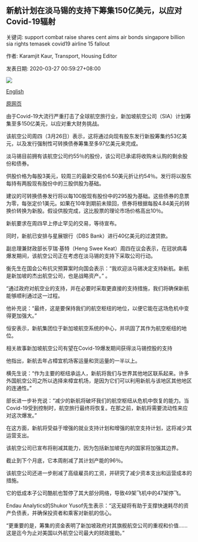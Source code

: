 ## 新航计划在淡马锡的支持下筹集150亿美元，以应对Covid-19辐射

关键词: support combat raise shares cent aims air bonds singapore billion sia rights temasek covid19 airline 15 fallout

作者: Karamjit Kaur, Transport, Housing Editor

发表日期: 2020-03-27 00:59:27+08:00

![](https://www.straitstimes.com/sites/default/files/styles/x_large/public/articles/2020/03/27/20200324_1585020169025_4549948783419491_6_22a5mb28_zuann.jpg?itok=nz2488Jm)

[English](SIA%20aims%20to%20raise%20%2415%20billion%20with%20support%20from%20Temasek%20to%20combat%20Covid-19%20fallout.md)

[原网页](https://www.straitstimes.com/singapore/transport/sia-aims-to-raise-15-billion-amid-major-financial-challenges-posed-by-covid-19)

由于Covid-19大流行严重打击了全球航空旅行业，新加坡航空公司（SIA）计划筹集至多150亿美元，以应对重大财务挑战。

该航空公司周四（3月26日）表示，这将通过向现有股东发行新股筹集约53亿美元，以及发行强制性可转换债券筹集至多97亿美元来完成。

淡马锡目前拥有该航空公司约55％的股份，该公司已承诺将收购未认购的剩余股份和债券。

供股价格为每股3美元，较周三的最新交易价6.50美元折让约54％。发行将以股东每持有两股现有股份中的三股供股为基础。

建议的可转换债券发行将以每100股现有股份中的295股为基础。这些债券的息票为零，每张定价1美元。如果在10年到期前未赎回，债券将根据每股4.84美元的转换价转换为新股。假设供股完成，这比股票的理论市场价格高出10％。

新航要求在周四早上停止罕见的交易，等待宣布。

同时，新航已安排与星展银行（DBS Bank）进行40亿美元的过渡贷款。

副总理兼财政部长亨瑞·基特（Heng Swee Keat）周四在议会表示，在冠状病毒爆发期间，该航空公司正在考虑在淡马锡的支持下采取公司行动。

衡先生在国会公布抗灾预算案时向国会表示：“我欢迎淡马锡决定支持新航。新航是新加坡的杰出航空公司，也是战略资产。” 。

“通过政府对航空业的支持，并在必要时采取更直接的支持措施，我们将确保新航能够顺利通过这一过程。

他补充说：“最终，这是要保持我们的航空枢纽的地位，以便它能在这场危机中变得更加强大。”

恒安表示，新航集团位于新加坡航空系统的中心，并巩固了其作为航空枢纽的地位。

相关故事新加坡航空公司有望在Covid-19爆发期间获得淡马锡控股的支持

他指出，新航去年占樟宜机场客运量和货运量的一半以上。

横先生说：“作为主要的枢纽承运人，新航将我们与世界其他地区联系起来。许多外国航空公司之所以选择来樟宜机场，是因为它们可以利用新航与该地区其他地区的连通性。”

部长进一步补充说：“减少的新航将破坏我们的航空枢纽从危机中恢复的能力。当Covid-19受到控制时，航空旅行最终将恢复。在那之前，新航将需要流动性来应对这次爆发。”

在这方面，新航将受益于增强的就业支持计划和增强的航空支持计划，这将减少其运营支出。

该航空公司已宣布将削减其能力，因为包括新加坡在内的国家将加强其边界。

截止到下个月底，它本周削减了其计划产能的96％。

该航空公司还进一步削减了高级雇员的工资，并研究了减少资本支出和运营成本的措施。

它的低成本子公司酷航也暂停了其大部分网络，导致49架飞机中的47架停飞。

Endau Analytics的Shukor Yusof先生表示：“这无疑将有助于支撑快速耗尽的资产负债表，并确保投资者和乘客对新航的信心。

“更重要的是，筹集的资金表明了新加坡政府对其旗舰航空公司的重视和价值……这是迄今为止对美国以外航空公司最大的财政援助。”